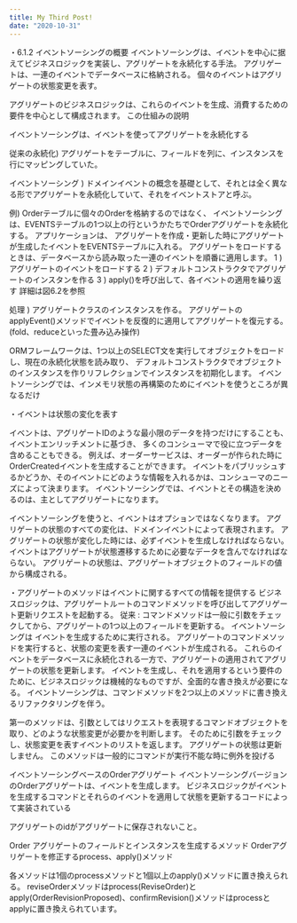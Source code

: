 ```yaml
---
title: My Third Post!
date: "2020-10-31"
---
```


・6.1.2 イベントソーシングの概要
イベントソーシングは、イベントを中心に据えてビジネスロジックを実装し、アグリゲートを永続化する手法。
アグリゲートは、一連のイベントでデータベースに格納される。
個々のイベントはアグリゲートの状態変更を表す。

アグリゲートのビジネスロジックは、これらのイベントを生成、消費するための要件を中心として構成されます。
この仕組みの説明


イベントソーシングは、イベントを使ってアグリゲートを永続化する

従来の永続化) 
アグリゲートをテーブルに、フィールドを列に、インスタンスを行にマッピングしていた。

イベントソーシング ) 
ドメインイベントの概念を基礎として、それとは全く異なる形でアグリゲートを永続化していて、それをイベントストアと呼ぶ。

例) 
Orderテーブルに個々のOrderを格納するのではなく、
イベントソーシングは、EVENTSテーブルの1つ以上の行というかたちでOrderアグリゲートを永続化する。
アプリケーションは、
アグリゲートを作成・更新した時にアグリゲートが生成したイベントをEVENTSテーブルに入れる。
アグリゲートをロードするときは、データベースから読み取った一連のイベントを順番に適用します。
 1 ) アグリゲートのイベントをロードする
 2 ) デフォルトコンストラクタでアグリゲートのインスタンを作る
 3 ) apply()を呼び出して、各イベントの適用を繰り返す
詳細は図6.2を参照

処理 ) アグリゲートクラスのインスタンスを作る。
アグリゲートのapplyEvent()メソッドでイベントを反復的に適用してアグリゲートを復元する。(fold、reduceといった畳み込み操作)

ORMフレームワークは、1つ以上のSELECT文を実行してオブジェクトをロードし、現在の永続化状態を読み取り、
デフォルトコンストラクタでオブジェクトのインスタンスを作りリフレクションでインスタンスを初期化します。
イベントソーシングでは、インメモリ状態の再構築のためにイベントを使うところが異なるだけ

・イベントは状態の変化を表す

イベントは、アグリゲートIDのような最小限のデータを持つだけにすることも、イベントエンリッチメントに基づき、
多くのコンシューマで役に立つデータを含めることもできる。
例えば、オーダーサービスは、オーダーが作られた時にOrderCreatedイベントを生成することができます。
イベントをパブリッシュするかどうか、そのイベントにどのような情報を入れるかは、コンシューマのニーズによって決まります。
イベントソーシングでは、イベントとその構造を決めるのは、主としてアグリゲートになります。

イベントソーシングを使うと、イベントはオプションではなくなります。
アグリゲートの状態のすべての変化は、ドメインイベントによって表現されます。
アグリゲートの状態が変化した時には、必ずイベントを生成しなければならない。
イベントはアグリゲートが状態遷移するために必要なデータを含んでなければならない。
アグリゲートの状態は、アグリゲートオブジェクトのフィールドの値から構成される。



・アグリゲートのメソッドはイベントに関するすべての情報を提供する
ビジネスロジックは、アグリゲートルートのコマンドメソッドを呼び出してアグリゲート更新リクエストを起動する。
従来 : 
コマンドメソッドは一般に引数をチェックしてから、アグリゲートの1つ以上のフィールドを更新する。
イベントソーシングは
イベントを生成するために実行される。
アグリゲートのコマンドメソッドを実行すると、状態の変更を表す一連のイベントが生成される。
これらのイベントをデータベースに永続化される一方で、アグリゲートの適用されてアグリゲートの状態を更新します。
イベントを生成し、それを適用するという要件のために、ビジネスロジックは機械的なものですが、全面的な書き換えが必要になる。
イベントソーシングは、コマンドメソッドを2つ以上のメソッドに書き換えるリファクタリングを伴う。

第一のメソッドは、引数としてはリクエストを表現するコマンドオブジェクトを取り、どのような状態変更が必要かを判断します。
そのために引数をチェックし、状態変更を表すイベントのリストを返します。
アグリゲートの状態は更新しません。
このメソッドは一般的にコマンドが実行不能な時に例外を投げる


イベントソーシングベースのOrderアグリゲート
イベントソーシングバージョンのOrderアグリゲートは、イベントを生成します。
ビジネスロジックがイベントを生成するコマンドとそれらのイベントを適用して状態を更新するコードによって実装されている

アグリゲートのidがアグリゲートに保存されないこと。


Order アグリゲートのフィールドとインスタンスを生成するメソッド
Orderアグリゲートを修正するprocess、apply()メソッド

各メソッドは1個のprocessメソッドと1個以上のapply()メソッドに置き換えられる。
reviseOrderメソッドはprocess(ReviseOrder)とapply(OrderRevisionProposed)、confirmRevision()メソッドはprocessとapplyに置き換えられています。



